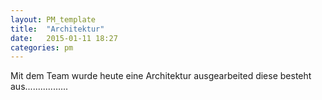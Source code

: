 ```yaml
---
layout: PM_template
title:  "Architektur"
date:   2015-01-11 18:27
categories: pm
---
```

Mit dem Team wurde heute eine Architektur ausgearbeited diese besteht aus.................